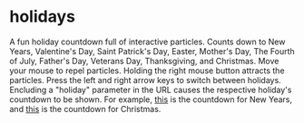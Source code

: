 # holidays
A fun holiday countdown full of interactive particles.
Counts down to New Years, Valentine's Day, Saint Patrick's Day, Easter, Mother's Day, The Fourth of July, Father's Day, Veterans Day, Thanksgiving, and Christmas.
Move your mouse to repel particles.
Holding the right mouse button attracts the particles.
Press the left and right arrow keys to switch between holidays.
Encluding a "holiday" parameter in the URL causes the respective holiday's countdown to be shown.
For example, [this](https://flamesdev.github.io/holidays?holiday=new%20years) is the countdown for New Years, and [this](https://flamesdev.github.io/holidays?holiday=christmas) is the countdown for Christmas.
